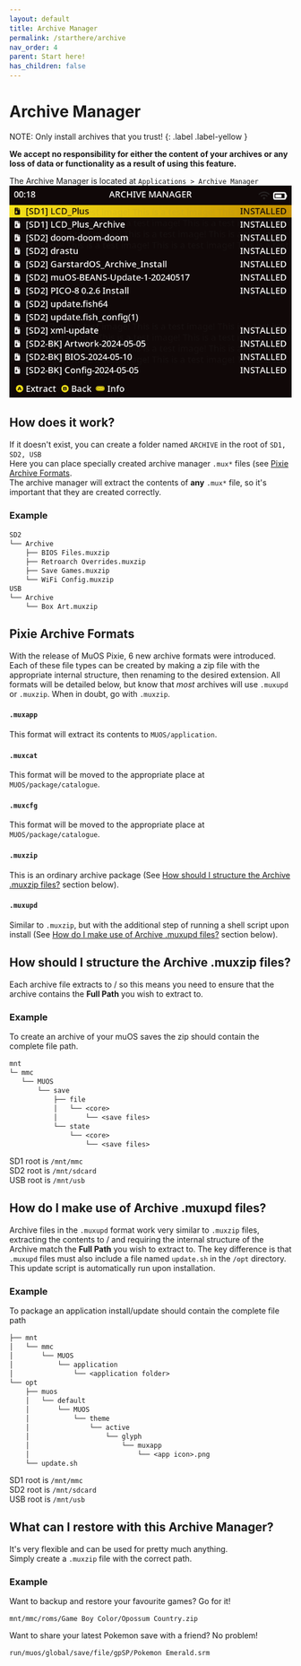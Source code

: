```yaml
---
layout: default
title: Archive Manager
permalink: /starthere/archive
nav_order: 4
parent: Start here!
has_children: false
---
```


# Archive Manager

NOTE: Only install archives that you trust!
{: .label .label-yellow }

**We accept no responsibility for either the content of your archives or any loss of data or functionality as a result
of using this feature.**

The Archive Manager is located at `Applications > Archive Manager`
![](assets/images/archive.png)

## How does it work?

If it doesn't exist, you can create a folder named `ARCHIVE` in the root of `SD1, SD2, USB`   
Here you can place specially created archive manager `.mux*` files (see [Pixie Archive Formats](#pixie-archive-formats).  
The archive manager will extract the contents of **any** `.mux*` file, so it's important that they are created correctly.

### Example

```
SD2
└── Archive
    ├── BIOS Files.muxzip
    ├── Retroarch Overrides.muxzip
    ├── Save Games.muxzip
    └── WiFi Config.muxzip
USB
└── Archive
    └── Box Art.muxzip
```

## Pixie Archive Formats

With the release of MuOS Pixie, 6 new archive formats were introduced. Each of these file types can be created by making a zip file with the appropriate internal structure, then renaming to the desired extension. All formats will be detailed below, but know that *most* archives will use `.muxupd` or `.muxzip`. When in doubt, go with `.muxzip`.

#### `.muxapp`

This format will extract its contents to `MUOS/application`.

#### `.muxcat`

This format will be moved to the appropriate place at `MUOS/package/catalogue`.

#### `.muxcfg`

This format will be moved to the appropriate place at `MUOS/package/catalogue`.

#### `.muxzip`
This is an ordinary archive package (See [How should I structure the Archive .muxzip files?](##how-should-i-structure-the-archive-muxzip-files) section below).
#### `.muxupd`
Similar to `.muxzip`, but with the additional step of running a shell script upon install (See [How do I make use of Archive .muxupd files?](##how-do-i-make-use-of-archive-muxupd-files) section below).



## How should I structure the Archive .muxzip files?

Each archive file extracts to / so this means you need to ensure that the archive contains the **Full Path** you wish to
extract to.

### Example

To create an archive of your muOS saves the zip should contain the complete file path.

```
mnt
└─ mmc
   └── MUOS
       └── save
           ├── file
           │   └── <core>
           │       └── <save files>
           └── state
               └── <core>
                   └── <save files>
```

SD1 root is `/mnt/mmc`   
SD2 root is `/mnt/sdcard`   
USB root is `/mnt/usb`

## How do I make use of Archive .muxupd files?

Archive files in the `.muxupd` format work very similar to `.muxzip` files, extracting the contents to / and requiring the internal structure of the Archive match the **Full Path** you wish to extract to. The key difference is that `.muxupd` files must also include a file named `update.sh` in the `/opt` directory. This update script is automatically run upon installation.

### Example
To package an application install/update should contain the complete file path

```
├── mnt
│   └── mmc
│       └── MUOS
│           └── application
│               └── <application folder>
└── opt
    ├── muos
    │   └── default
    │       └── MUOS
    │           └── theme
    │               └── active
    │                   └── glyph
    │                       └── muxapp
    │                           └── <app icon>.png
    └── update.sh
```

SD1 root is `/mnt/mmc`   
SD2 root is `/mnt/sdcard`   
USB root is `/mnt/usb`

## What can I restore with this Archive Manager?

It's very flexible and can be used for pretty much anything.  
Simply create a `.muxzip` file with the correct path.

### Example

Want to backup and restore your favourite games? Go for it!

```
mnt/mmc/roms/Game Boy Color/Opossum Country.zip
```

Want to share your latest Pokemon save with a friend? No problem!

```
run/muos/global/save/file/gpSP/Pokemon Emerald.srm
```
